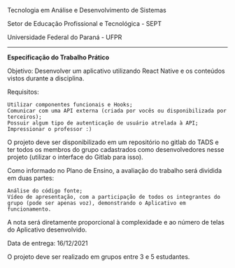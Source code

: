 Tecnologia em Análise e Desenvolvimento de Sistemas

Setor de Educação Profissional e Tecnológica - SEPT

Universidade Federal do Paraná - UFPR

---

**Especificação do Trabalho Prático**

Objetivo: Desenvolver um aplicativo utilizando React Native e os conteúdos vistos durante a disciplina.

Requisitos:

    Utilizar componentes funcionais e Hooks;
    Comunicar com uma API externa (criada por vocês ou disponibilizada por terceiros);
    Possuir algum tipo de autenticação de usuário atrelada à API;
    Impressionar o professor :)

O projeto deve ser disponibilizado em um repositório no gitlab do TADS e ter todos os membros do grupo cadastrados como desenvolvedores nesse projeto (utilizar o interface do Gitlab para isso).

Como informado no Plano de Ensino, a avaliação do trabalho será dividida em duas partes:

    Análise do código fonte;
    Vídeo de apresentação, com a participação de todos os integrantes do grupo (pode ser apenas voz), demonstrando o Aplicativo em funcionamento.

A nota será diretamente proporcional à complexidade e ao número de telas do Aplicativo desenvolvido.

Data de entrega: 16/12/2021

O projeto deve ser realizado em grupos entre 3 e 5 estudantes.
